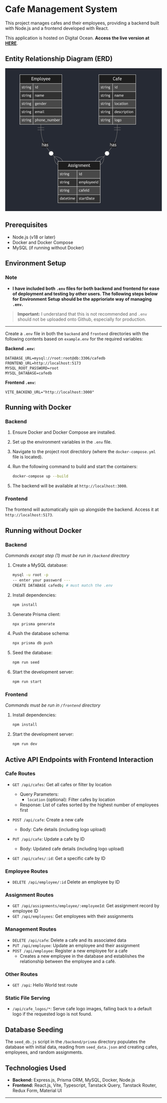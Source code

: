 
# Cafe Management System

This project manages cafes and their employees, providing a backend built with Node.js and a frontend developed with React.


This application is hosted on Digital Ocean. **Access the live version at [HERE](http://152.42.179.0/)**.


## Entity Relationship Diagram (ERD)

![Entity Relationship Diagram](./backend/public/readme/erd.png)

## Prerequisites

- Node.js (v18 or later)
- Docker and Docker Compose
- MySQL (if running without Docker)

## Environment Setup

### Note
- **I have included both `.env` files for both backend and frontend for ease of deployment and testing by other users. The following steps below for Environment Setup should be the apprioriate way of managing `.env`.**

> **Important:**  I understand that this is not recommended and `.env` should not be uploaded onto Github, especially for production.


---

Create a `.env` file in both the `backend` and `frontend` directories with the following contents based on `example.env` for the required variables:

**Backend `.env`:**

```plaintext
DATABASE_URL=mysql://root:root@db:3306/cafedb
FRONTEND_URL=http://localhost:5173
MYSQL_ROOT_PASSWORD=root
MYSQL_DATABASE=cafedb
```

**Frontend `.env`:**

```plaintext
VITE_BACKEND_URL="http://localhost:3000"
```

## Running with Docker

### Backend

1. Ensure Docker and Docker Compose are installed.
2. Set up the environment variables in the `.env` file.
3. Navigate to the project root directdory (where the `docker-compose.yml` file is located).
4. Run the following command to build and start the containers:


   ```bash
   docker-compose up --build
   ```

5. The backend will be available at `http://localhost:3000`.

### Frontend

The frontend will automatically spin up alongside the backend. Access it at `http://localhost:5173`.

## Running without Docker

### Backend

_Commands except step (1) must be run in `/backend` directory_

1. Create a MySQL database:

   ```bash
   mysql -u root -p 
   -- enter your password ---
   CREATE DATABASE cafedb; # must match the .env
   ```

2. Install dependencies:

   ```bash
   npm install
   ```

3. Generate Prisma client:

   ```bash
   npx prisma generate
   ```

4. Push the database schema:

   ```bash
   npx prisma db push
   ```

5. Seed the database:

   ```bash
   npm run seed
   ```

6. Start the development server:

   ```bash
   npm run start
   ```

### Frontend

_Commands must be run in `/frontend` directory_

1. Install dependencies:

   ```bash
   npm install
   ```

2. Start the development server:

   ```bash
   npm run dev
   ```

## Active API Endpoints with Frontend Interaction

### Cafe Routes

- `GET /api/cafes`: Get all cafes or filter by location
  - Query Parameters:
    - `location` (optional): Filter cafes by location
  - Response: List of cafes sorted by the highest number of employees first

- `POST /api/cafe`: Create a new cafe
  - Body: Cafe details (including logo upload)

- `PUT /api/cafe`: Update a cafe by ID
  - Body: Updated cafe details (including logo upload)

- `GET /api/cafes/:id`: Get a specific cafe by ID

### Employee Routes

- `DELETE /api/employee/:id` Delete an employee by ID

### Assignment Routes

- `GET /api/assignments/employee/:employeeId`: Get assignment record by employee ID
- `GET /api/employees`: Get employees with their assignments

### Management Routes

- `DELETE /api/cafe`: Delete a cafe and its associated data
- `PUT /api/employee`: Update an employee and their assignment
- `POST /api/employee`: Register a new employee for a cafe
  - Creates a new employee in the database and establishes the relationship between the employee and a café.

### Other Routes

- `GET /api`: Hello World test route

### Static File Serving

- `/api/cafe_logos/*`: Serve cafe logo images, falling back to a default logo if the requested logo is not found.

## Database Seeding

The `seed_db.js` script in the `/backend/prisma` directory populates the database with initial data, reading from `seed_data.json` and creating cafes, employees, and random assignments.

## Technologies Used

- **Backend:** Express.js, Prisma ORM, MySQL, Docker, Node.js
- **Frontend:** React.js, Vite, Typescript, Tanstack Query, Tanstack Router, Redux Form, Material UI

---